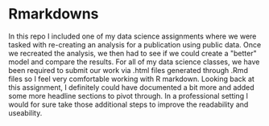 # Rmarkdowns

In this repo I included one of my data science assignments where we were tasked with re-creating an analysis for a publication using public data. Once we recreated the analysis, we then had to see if we could create a "better" model and compare the results. For all of my data science classes, we have been required to submit our work via .html files generated through .Rmd files so I feel very comfortable working with R markdown. Looking back at this assignment, I definitely could have documented a bit more and added some more headline sections to pivot through. In a professional setting I would for sure take those additional steps to improve the readability and useability. 
